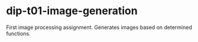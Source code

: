 # dip-t01-image-generation
First image processing assignment. Generates images based on determined functions.
